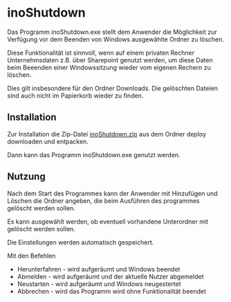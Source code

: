 ﻿# inoShutdown

Das Programm inoShutdown.exe stellt dem Anwender die Möglichkeit zur Verfügung vor dem Beenden von Windows ausgewählte Ordner zu löschen.

Diese Funktionalität ist sinnvoll, wenn auf einem privaten Rechner Unternehmsdaten z.B. über Sharepoint genutzt werden, um diese Daten beim Beeenden einer Windowssitzung wieder vom eigenen Rechern zu löschen.

Dies gilt insbesondere für den Ordner Downloads. Die gelöschten Dateien sind auch nicht im Papierkorb wieder zu finden.

## Installation

Zur Installation die Zip-Datei [inoShutdown.zip](../master/deploy/inoShutdown.zip) aus dem Ordner deploy downloaden und entpacken.

Dann kann das Programm inoShutdown.exe genutzt werden.

## Nutzung

Nach dem Start des Programmes kann der Anwender mit Hinzufügen und Löschen die Ordner angeben, die beim Ausführen des programmes gelöscht werden sollen.

Es kann ausgewählt werden, ob eventuell vorhandene Unterordner mit gelöscht werden sollen.

Die Einstellungen werden automatisch gespeichert.

Mit den Befehlen

* Herunterfahren - wird aufgeräumt und Windows beendet
* Abmelden - wird aufgeräumt und der aktuelle Nutzer abgemeldet
* Neustarten - wird aufgeräumt und Windows neugestertet
* Abbrechen - wird das Programm wird ohne Funktionalität beendet
